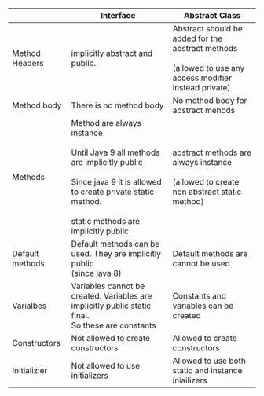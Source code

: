 
|                 | Interface                                                                                                                                                                                        | Abstract Class                                                                                                |
| --------------- | ------------------------------------------------------------------------------------------------------------------------------------------------------------------------------------------------ | ------------------------------------------------------------------------------------------------------------- |
| Method Headers  | implicitly abstract and public.<br>                                                                                                                                                              | Abstract should be added for the abstract methods<br><br>(allowed to use any access modifier instead private) |
| Method body     | There is no method body                                                                                                                                                                          | No method body for abstract mehods                                                                            |
| Methods         | Method are always instance<br><br>Until Java 9 all methods are implicitly public<br><br>Since java 9 it is  allowed to create private static method.<br><br>static methods are implicitly public | abstract methods are always instance<br><br>(allowed to create non abstract static method)                    |
| Default methods | Default methods can be used. They are implicitly public<br>(since java 8)                                                                                                                        | Default methods are cannot be used                                                                            |
| Varialbes       | Variables cannot be created. Variables are implicitly public static final.<br>So these are constants                                                                                             | Constants and variables can be created                                                                        |
| Constructors    | Not allowed to create <br>constructors                                                                                                                                                           | Allowed to create <br>constructors                                                                            |
| Initializier    | Not allowed to use initializers                                                                                                                                                                  | Allowed to use both <br>static and instance<br>iniailizers                                                    |

